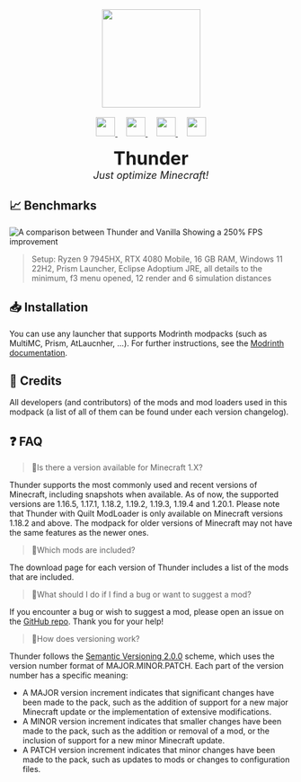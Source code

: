 <div align="center">
  <img src="https://raw.githubusercontent.com/TheBossMagnus/Thunder/main/Doc%20assets/Logo/logo%20nobackground.png" height="auto" width="175">
  <br>
  <br>
  <a href="https://modrinth.com/modpack/Thunder">
    <img src="https://raw.githubusercontent.com/TheBossMagnus/Thunder/main/Doc%20assets/Modrinth-mark.svg" height="34px" width="34px"/>
  </a>&nbsp;&nbsp;&nbsp;
  <a href="https://github.com/TheBossMagnus/Thunder">
    <img src="https://raw.githubusercontent.com/TheBossMagnus/Thunder/main/Doc%20assets/github-mark-white.svg" height="34px" width="34px"/>
  </a>&nbsp;&nbsp;&nbsp;
  <a href="https://thebossmagnus.github.io/thunder/">
   <img width="34" height="34" src="https://img.icons8.com/ios/50/FFFFFF/domain--v1.png"/>
  </a>&nbsp;&nbsp;&nbsp;
  <a href="https://modrinth.com/modpack/Thunder/versions">
    <img src="https://raw.githubusercontent.com/TheBossMagnus/Thunder/main/Doc%20assets/Download%20icon.svg" height="34px" width="34px"/>
  </a>
  <br>
  <br>
    <font size="6">
      <b>Thunder</b>
    </font>
    <br>
    <font size="4">
      <i>Just optimize Minecraft!</i>
    </font>
  <br>
</div>

## 📈 Benchmarks

![A comparison between Thunder and Vanilla Showing a 250% FPS improvement](https://raw.githubusercontent.com/TheBossMagnus/Thunder/main/Doc%20assets/Thunder%201.png)

> Setup: Ryzen 9 7945HX, RTX 4080 Mobile, 16 GB RAM, Windows 11 22H2, Prism Launcher, Eclipse Adoptium JRE, all details to the minimum, f3 menu opened, 12 render and 6 simulation distances

## 📥 Installation

You can use any launcher that supports Modrinth modpacks (such as MultiMC, Prism, AtLaucnher, ...).
For further instructions, see the [Modrinth documentation](https://docs.modrinth.com/docs/modpacks/playing_modpacks/).

## 🙏 Credits

All developers (and contributors) of the mods and mod loaders used in this modpack (a list of all of them can be found under each version changelog).

## ❓ FAQ

> 🔼Is there a version available for Minecraft 1.X?

Thunder supports the most commonly used and recent versions of Minecraft, including snapshots when available. As of now, the supported versions are 1.16.5, 1.17.1, 1.18.2, 1.19.2, 1.19.3, 1.19.4 and 1.20.1. Please note that Thunder with Quilt ModLoader is only available on Minecraft versions 1.18.2 and above. The modpack for older versions of Minecraft may not have the same features as the newer ones.

> 📃Which mods are included?

The download page for each version of Thunder includes a list of the mods that are included.

> 🐛What should I do if I find a bug or want to suggest a mod?

If you encounter a bug or wish to suggest a mod, please open an issue on the [GitHub repo](https://github.com/TheBossMagnus/Thunder). Thank you for your help!

> 🔢How does versioning work?

Thunder follows the [Semantic Versioning 2.0.0](https://semver.org/) scheme, which uses the version number format of MAJOR.MINOR.PATCH. Each part of the version number has a specific meaning: 
- A MAJOR version increment indicates that significant changes have been made to the pack, such as the addition of support for a new major Minecraft update or the implementation of extensive modifications. 
- A MINOR version increment indicates that smaller changes have been made to the pack, such as the addition or removal of a mod, or the inclusion of support for a new minor Minecraft update. 
- A PATCH version increment indicates that minor changes have been made to the pack, such as updates to mods or changes to configuration files.
